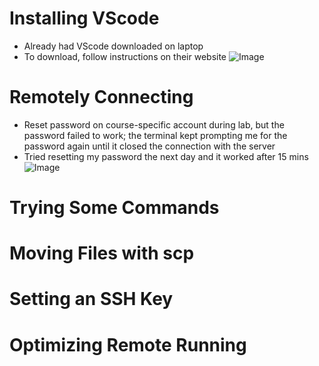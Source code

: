 # Installing VScode
* Already had VScode downloaded on laptop
* To download, follow instructions on their website
![Image](https://lh3.googleusercontent.com/keep-bbsk/AP6BvTTnK3abTbXeAbsYBrscQXUyyLqL4MG38mbn8lBxETK0LcJ3lo3wZOg8neHfdXwdUjAoqwf2KRDuZPJ4P3soPJ1p3BRPK4xxgguvEsrBahTxRfSV=s1600)

# Remotely Connecting
* Reset password on course-specific account during lab, but the password failed to work; the terminal kept prompting me for the password again until it closed the connection with the server
* Tried resetting my password the next day and it worked after 15 mins
![Image](https://lh3.googleusercontent.com/keep-bbsk/AP6BvTQ3Pqd3BKAQbpgvl12kleUehbU4UgXKbjd6zwxVMRST0XrNLVmHj3tdiM_Ghc6hhb9JEMQ_LXaekZzVMj0EMNly9axVTBX_NLiAUGKqnvzmYHyP=s1600)

# Trying Some Commands

# Moving Files with scp

# Setting an SSH Key

# Optimizing Remote Running
